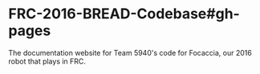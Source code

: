 # FRC-2016-BREAD-Codebase#gh-pages
The documentation website for Team 5940's code for Focaccia, our 2016 robot that plays in FRC.
